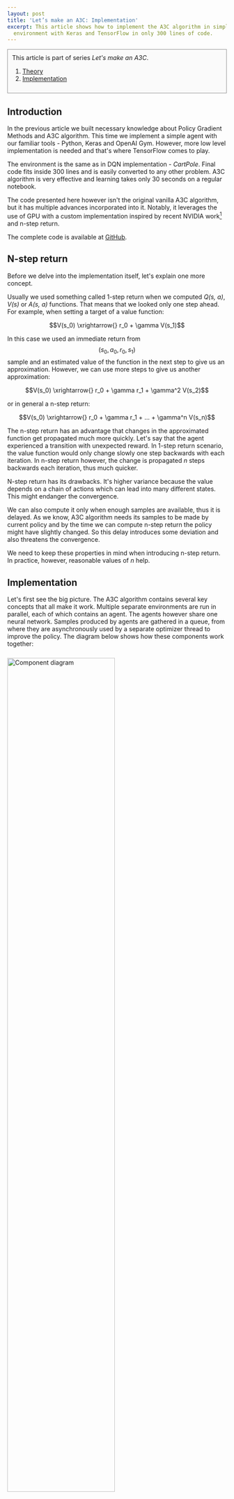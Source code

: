 ```yaml
---
layout: post
title: 'Let’s make an A3C: Implementation'
excerpt: This article shows how to implement the A3C algorithm in simple CartPole
  environment with Keras and TensorFlow in only 300 lines of code.
---
```

<div style="border:1px solid #919191;padding:10px;background-color:#fafafa;" markdown="1">
This article is part of series <i>Let's make an A3C</i>.

1. <a href="/2017/02/16/lets-make-an-a3c-theory">Theory</a>
2. <a href="/2017/03/26/lets-make-an-a3c-implementation">Implementation</a>
</div>


## Introduction
In the previous article we built necessary knowledge about Policy Gradient Methods and A3C algorithm. This time we implement a simple agent with our familiar tools - Python, Keras and OpenAI Gym. However, more low level implementation is needed and that's where TensorFlow comes to play.

The environment is the same as in DQN implementation - *CartPole*. Final code fits inside 300 lines and is easily converted to any other problem. A3C algorithm is very effective and learning takes only 30 seconds on a regular notebook.

<!--more-->

The code presented here however isn't the original vanilla A3C algorithm, but it has multiple advances incorporated into it. Notably, it leverages the use of GPU with a custom implementation inspired by recent NVIDIA work[^2] and n-step return.

The complete code is available at [GitHub](https://github.com/jaromiru/AI-blog/blob/master/CartPole-A3C.py).

## N-step return
Before we delve into the implementation itself, let's explain one more concept.

Usually we used something called 1-step return when we computed *Q(s, a)*, *V(s)* or *A(s, a)* functions. That means that we looked only one step ahead. For example, when setting a target of a value function:

$$V(s_0) \xrightarrow{} r_0 + \gamma V(s_1)$$

In this case we used an immediate return from $$ (s_0, a_0, r_0, s_1)$$ sample and an estimated value of the function in the next step to give us an approximation. However, we can use more steps to give us another approximation:

$$V(s_0) \xrightarrow{} r_0 + \gamma r_1 + \gamma^2 V(s_2)$$

or in general a n-step return:

$$V(s_0) \xrightarrow{} r_0 + \gamma r_1 + ... + \gamma^n V(s_n)$$

The n-step return has an advantage that changes in the approximated function get propagated much more quickly. Let's say that the agent experienced a transition with unexpected reward. In 1-step return scenario, the value function would only change slowly one step backwards with each iteration. In n-step return however, the change is propagated *n* steps backwards each iteration, thus much quicker.

N-step return has its drawbacks. It's higher variance because the value depends on a chain of actions which can lead into many different states. This might endanger the convergence.

We can also compute it only when enough samples are available, thus it is delayed. As we know, A3C algorithm needs its samples to be made by current policy and by the time we can compute n-step return the policy might have slightly changed. So this delay introduces some deviation and also threatens the convergence.

We need to keep these properties in mind when introducing n-step return. In practice, however, reasonable values of *n* help.

## Implementation
Let's first see the big picture. The A3C algorithm contains several key concepts that all make it work. Multiple separate environments are run in parallel, each of which contains an agent. The agents however share one neural network. Samples produced by agents are gathered in a queue, from where they are asynchronously used by a separate optimizer thread to improve the policy. The diagram below shows how these components work together:

<img style="width:70%;margin:auto;padding:10px 0;" src="/media/a3c/diagram.png" alt="Component diagram" />

We will implement four classes - `Environment`, `Agent`, `Brain` and `Optimizer`. Two of these are thread classes - `Environment` and `Optimizer`.

```python
Environment :Thread
    run()               # runs episodes in loop

Agent
    act(s)              # decides what action to take in state s
    train(sample)       # processes sample and add it to the train queue

Brain
    predict(s)          # outputs pi(s) and V(s)
    train_push(sample)  # adds sample to the training queue
    optimize()          # does the gradient descent step

Optimizer   :Thread
    run()               # calls brain.optimize() in loop
``` 


### Environment
The `Environment` class is an instance of OpenAI Gym environment and contains an instance of `Agent`. It is also a thread that continuously runs one episode after another.

```python
    def run(self):
        while not self.stop_signal:
            self.runEpisode()
```

The `runEpisode()` method is simple:

```python
    def runEpisode(self):
        s = self.env.reset()
        while True:         
            time.sleep(THREAD_DELAY) # yield 

            a = self.agent.act(s)
            s_, r, done, info = self.env.step(a)

            if done: # terminal state
                s_ = None

            self.agent.train(s, a, r, s_)

            s = s_

            if done or self.stop_signal:
                break
```

The `THREAD_DELAY` parameter controls a delay between steps and enables to have more parallel environments than there are CPUs. High number of agents is crucial for convergence of the algorithm as the gradient approximation quality depends on high diversity of samples.


### Agent
In `Agent` class, the `act()` method returns an action to take. To support exploration, it implements ε-greedy policy with linearly decreasing rate. The action is selected according to the policy distribution returned by the neural network.

```python
    def act(self, s):
        if random.random() < epsilon:
            return random.randint(0, NUM_ACTIONS-1)

        else:
            p = brain.predict_p(s)
            return np.random.choice(NUM_ACTIONS, p=p)
```

The `train()` method receives samples, processes them and pushes them into the training queue. First, it turns actions into one hot encoded array needed later. Then it stores the current transition in an internal memory, which is used to compute the n-step return.
    
```python   
    def train(self, s, a, r, s_):   
        a_cats = np.zeros(NUM_ACTIONS)
        a_cats[a] = 1

        self.memory.append( (s, a_cats, r, s_) )
```

Last *n* samples are stored in this buffer and when there are enough of them, n-step discounted reward `R` is computed. Proper variables are retrieved and a tuple $$ (s_0, a_0, R, s_n)$$ is inserted into the brain's training queue. 

```python
        if len(self.memory) >= N_STEP_RETURN:
            s, a, r, s_ = get_sample(self.memory, N_STEP_RETURN)
            brain.train_push(s, a, r, s_)
            self.memory.pop(0)      
```

An internal `get_sample()` function is responsible to compute n-step discounted reward and return a proper tuple:

```python
        def get_sample(memory, n):
            r = 0.
            for i in range(n):
                r += memory[i][2] * (GAMMA ** i)

            s, a, _, _  = memory[0]
            _, _, _, s_ = memory[n-1]

            return s, a, r, s_
```

The last thing we have to deal with is the case when our agent encounters a terminal state. As there will be no more states after, we have to deplete the whole buffer. In loop, we shorten the buffer in each iteration and compute the n-step return, where *n* is equal to the current length of the buffer.

```python
        if s_ is None:      # terminal state
            while len(self.memory) > 0:
                n = len(self.memory)
                s, a, r, s_ = get_sample(self.memory, n)
                brain.train_push(s, a, r, s_)
                self.memory.pop(0)  
```

#### Effective implementation
You might have noticed that we are looping over the whole memory within each step to compute the discounted reward. While this implementation is good for demonstration and understanding, it is clearly inefficient. Let's look at the discounted reward formula:


$$R_0 = r_0 + \gamma r_1 + \gamma^2 r_2 + ... + \gamma^{n-1} r_{n-1}$$

$$R_1 = r_1 + \gamma r_2 + \gamma^2 r_3 + ... + \gamma^{n-1} r_{n}$$

We can see a relationship:


$$R_1 = \frac{R_0 - r_0}{\gamma} + \gamma^{n-1} r_n $$

So we can remember the value of R and update it accordingly with each time step. This implementation is used in the actual accompanying code.

### Brain
The `Brain` class encapsulates the neural network, TensorFlow graph definition and related computation. Let's look at its parts in order.

#### Training queue
One of the responsibilities of the `Brain` class is to hold a training queue. This queue consists of 5 arrays - starting state `s`, one-hot encoded taken action `a`, discounted n-step return `r`, landing state after *n* steps `s_` and a terminal mask with values `1.` or `0.`, indicating whether the `s_` is `None` or not. Terminal mask will be useful later to parallelize the computation.

```python
    def train_push(self, s, a, r, s_):
        with self.lock_queue:
            self.train_queue[0].append(s)
            self.train_queue[1].append(a)
            self.train_queue[2].append(r)

            if s_ is None:
                self.train_queue[3].append(NONE_STATE)
                self.train_queue[4].append(0.)
            else:   
                self.train_queue[3].append(s_)
                self.train_queue[4].append(1.)
```

Also a dummy `NONE_STATE` is used in case the `s_` is `None`. This dummy state is valid, so it can be processed by the neural network, but we don't care about the result. It's only there to parallelize the computation.

The samples from agents are gathered in the training queue through `train_push()` method in a synchronized manner.

#### Neural network
The core of our new agent is a neural network that decides what to do in a given situation. There are two sets of outputs - the policy itself and the value function.

<img style="width:70%;margin:auto;padding:10px;" src="/media/a3c/a3c_nn_2.png" alt="Neural network architecture" />

It is defined very easily with Keras:

```python
    l_input = Input( batch_shape=(None, NUM_STATE) )
    l_dense = Dense(16, activation='relu')(l_input)

    out_actions = Dense(NUM_ACTIONS, activation='softmax')(l_dense)
    out_value   = Dense(1, activation='linear')(l_dense)

    model = Model(inputs=[l_input], outputs=[out_actions, out_value])
```

The policy output goes through softmax activation to make it correct probability distribution. The ouput for value function is linear, as we need all values to be possible.

#### Loss function
Now we have to define a loss function, which has three parts:

$$L = L_{\pi} + c_v L_v + c_{reg} L_{reg}$$

$$ L_{\pi}$$ is the loss of the policy, $$ L_v$$ is the value error and $$ L_{reg}$$ is a regularization term. These parts are multiplied by constants $$ c_v$$ and $$ c_{reg}$$, which determine what part we stress more. Let's describe these in order.

#### Policy Loss
We defined an objective function $$ J(\pi)$$ as total reward an agent can achieve under policy $$ \pi$$ averaged over all starting states:

$$J(\pi) = E_{\rho^{s_0}}[V(s_0)] $$

We also know that a gradient of this function is determined by *Policy Gradient Theorem* as:

$$\nabla_\theta\;J(\pi) = E_{s\sim\rho^\pi,\;a\sim{\pi(s)}}[ A(s, a) \cdot \nabla_\theta\;log\;\pi(a\|s) ] $$

We are trying to maximize the *J* function, so we can just say that:

$$L_\pi = -J(\pi)$$

However, TensorFlow can't analytically compute gradient of this function, so we have to help it with our knowledge. We can rewrite the definition of function *J* as follows, while treating the $$ \underline{A(s, a)}$$ part as a constant:

$$J(\pi) = E [\underline{A(s, a)} \cdot log\;\pi(a\|s)]$$

This expression can be automatically differentiated by TensorFlow resulting in the same formula as given by the Policy Gradient Theorem.

For completeness, we have to swap the expectation for average over all samples in a batch. We are using samples generated by policy π and therefore can make this switch. The final loss function is then:

$$L_\pi = - \frac{1}{n} \sum_{i=1}^{n} \underline{A(s_i, a_i)} \cdot log\;\pi(a_i|s_i) $$

#### Value loss
Learning the value function *V(s)* is analogous to Q-learning case, where we tried to learn action-value function *Q(s, a)*. In n-step return scenario, we know that the true function *V(s)* should meet the Bellman equation:

$$V(s_0) = r_0 + \gamma r_1 + \gamma^2 r_2 + ... + \gamma^{n-1} r_{n-1} + \gamma^n V(s_n)$$

The approximated *V(s)* should converge according to this formula and we can measure the error as:

$$e = r_0 + \gamma r_1 + \gamma^2 r_2 + ... + \gamma^{n-1} r_{n-1} + \gamma^n V(s_n) - V(s_0)$$

Then we can define the $$ L_V$$ as a mean squared error of all given samples as:

$$L_V = \frac{1}{n}\sum_{i=1}^{n} e_i^2 $$

#### Regularization with policy entropy
Adding entropy to the loss function was found to improve exploration by limiting the premature convergence to suboptimal policy[^1]. Entropy for policy $$ \pi(s)$$ is defined as:

$$ H(\pi(s)) = - \sum_{k=1}^{n} \pi(s)_k \cdot log\;\pi(s)_k $$

Where $$ \pi(s)_k$$ is a probability for *k*-th action in state *s*. It's useful to know that entropy for fully deterministic policy (e.g. `[1, 0, 0, 0]` for four actions) is 0 and it is maximized for totally uniform policy (e.g. `[0.25, 0.25, 0.25, 0.25]`). 

Knowing this we see that by trying to maximize the entropy, we are keeping the policy away from the deterministic one. This fact stimulate exploration.

Averaging over all samples in a batch, $$ L_{reg}$$ is then set to:

$$L_{reg} = - \frac{1}{n}\sum_{i=1}^{n} H(\pi(s_i))$$

#### TensorFlow graph
So, how do we actually implement all of the above? We need to define a TensorFlow graph of the loss function that allows it's analytical computation. 

First we need placeholders, that will be filled with relevant data when a *minimize* operation is run. They represent a 2D array and will hold a whole batch. The first dimension represent different samples in a batch and is unlimited. The second dimension is different for each placeholder, representing a dimension of state, one-hot encoded action and reward.

```python
        # starting states
        s_t = tf.placeholder(tf.float32, shape=(None, NUM_STATE))

        # one hot encoded actions
        a_t = tf.placeholder(tf.float32, shape=(None, NUM_ACTIONS))

        # n-step discounted total reward 
        r_t = tf.placeholder(tf.float32, shape=(None, 1))
```

Then we propagate the states through our network to get policy and value outputs. Note that we are actually not running any operation at this time, but rather defining a graph that will be run during the *minimize* operation.       

```python
        p, v = model(s_t)
```

Now let's recall how does the $$ L_\pi$$ part of our loss function look like:

$$L_\pi = - \frac{1}{n} \sum_{i=1}^{n} \underline{A(s_i, a_i)} \cdot log\;\pi(a_i|s_i) $$

The expression $$ log\;\pi(a\|s)$$ means a probability of taking action *a* in state *s*, or in other words, the *a*-th index of *π(s)*. Unfortunately, we can't use indexes when defining TensorFlow graph, but we can use other arithmetic operations. If we take the whole policy, multiply it with one-hot encoded action and sum these together, we get exactly what we need.

```python
        logp = tf.log(tf.reduce_sum(p*a_t, axis=1, keep_dims=True) + 1e-10)
```

We add a small constant to prevent a `NaN` error that could occur if we selected an action while it's probability was zero. That could happen, because we are using ε-greedy policy. 

We also need to be careful to do desired operations along correct dimensions, yielding desired outputs. TensorFlow is very silent about formal errors and an incorrect reduce operation can happen very easily. Always debug your code when you play with graph implementation and make sure to print out tensor dimensions for each operation.

The other half of the equation is the advantage function. We use a fact that the `r_t` placeholder holds a value of:

$$r\_t = r_0 + \gamma r_1 + \gamma^2 r_2 + ... + \gamma^{n-1} r_{n-1} + \gamma^n V(s_n)$$

Recall that the n-step advantage function is defined as:

$$A(s, a) = Q(s, a) - V(s)$$

We can approximate the *Q(s, a)* function with samples we observed during an episode, resulting in:

$$A(s, a) = r_0 + \gamma r_1 + \gamma^2 r_2 + ... + \gamma^{n-1} r_{n-1} + \gamma^n V(s_n) - V(s)$$

Defining the advantage function is therefore as simple as:

```python
        advantage = r_t - v
```

And finally, we can define the $$ L_\pi$$ itself. We need to take care to treat the advantage function as constant, by using `tf.stop_gradient()` operator. Expressions for $$ L_\pi$$, $$ L_V$$ and $$ L_{reg}$$ all include averaging over whole batch. But it can be skipped now and performed as a last step, when we add these together.

```python
        loss_policy = - logp * tf.stop_gradient(advantage)          
```

Now we define $$ L_V$$. Interestingly, the error in this case is the same as the advantage function:

$$e = r_0 + \gamma r_1 + \gamma^2 r_2 + ... + \gamma^{n-1} r_{n-1} + \gamma^n V(s_n) - V(s)$$

How could that be? It's because we made the approximation when computing *A(s, a)*. We didn't compute the expectation over all possible chains, but rather used one sample from a run. $$ L_V$$ then become:

```python
        loss_value  = C_V * tf.square(advantage)                    
```

Finally, we have to define the entropy. The formula for $$ L_{reg}$$ is:

$$L_{reg} = - \frac{1}{n}\sum_{i=1}^{n} H(\pi(s_i))$$

Again, we need to take care of the possible `NaN` error of the `log()` function, by adding a small constant.

```python
        entropy = C_E * tf.reduce_sum(p * tf.log(p + 1e-10), axis=1, keep_dims=True)
```

Now we add all parts together. In all three formulas above, we skipped the averaging part, but we can compute it now in a single step.

```python
        loss_total = tf.reduce_mean(loss_policy + loss_value + entropy)
```

As a last step, we choose an algorithm that will be used for optimization and define the *minimize* operation. RMSProp was found to work well and it allows for manual control of learning rate. We have only an approximated gradient in our setting, so we have to proceed in a slow and controlled manner.

```python
        optimizer = tf.train.RMSPropOptimizer(LEARNING_RATE, decay=.99)
        minimize = optimizer.minimize(loss_total)
```

### Optimizer
Last part of the puzzle is `Optimizer`. The class itself is very simple, it just a thread that repeatedly calls `brain.optimize()`.

```python
    def run(self):
        while not self.stop_signal:
            brain.optimize()
```

So, let's look at this `brain.optimize()` function. It preprocesses data and run the *minimize* operation we defined earlier. TensorFlow then computes the gradient and changes neural network's weights.

First, we have to make sure that we have enough samples in the training queue. This is required to get a good quality approximation of the gradient and it also allows for efficient batch computation. If there aren't enough samples, we simply yield to other threads to do their work.

```python
    def optimize(self):
        if len(self.train_queue[0]) < MIN_BATCH:
            time.sleep(0)   # yield
            return
```

Then we extract all the samples from the queue in a synchronized manner:

```python
        with self.lock_queue:
            s, a, r, s_, s_mask = self.train_queue
            self.train_queue = [ [], [], [], [], [] ]
```

And process them into solid blocks of numpy arrays:

```python
        s = np.vstack(s)
        a = np.vstack(a)
        r = np.vstack(r)
        s_ = np.vstack(s_)
        s_mask = np.vstack(s_mask)
```

The reward received from the training queue is only immediate, excluding the $$ \gamma^n V(s_n)$$ part, so we have to add it.

$$r = r_0 + \gamma r_1 + \gamma^2 r_2 + ... + \gamma^{n-1} r_{n-1}$$

Fortunately, this can be efficiently done on GPU for all states in a batch in parallel.

```python
        v = self.predict_v(s_)
        r = r + GAMMA_N * v * s_mask
```

First we compute the $$ V(s_n)$$ for all landing states. Then we add it to the `r` matrix, again by using vectorized operation. 

But, if the landing state is terminal, we shouldn't add the $$ \gamma^n V(s_n)$$ term. However, we cleverly prepared the `s_mask` array that is `0` in case of terminal state and `1` otherwise. This simple trick allows us to still use vectorized operation. Although run on CPU, modern instructions allow for matrix multiplication that is much quicker than a loop implementation. There is only a small overhead by computing the values for `NONE_STATE`. However, these states are sparse and the cost is small compared to selective computation.


Finally, we extract the placeholders, run the *minimize* operation and TensorFlow will do the rest.

```python
        s_t, a_t, r_t, minimize = self.graph
        self.session.run(minimize, feed_dict={s_t: s, a_t: a, r_t: r_})
```

So, the optimizer runs the *minimize* operation tirelessly in a loop. However, one optimizer is often not enough. But nothing stops us from running multiple optimizers at the same time. And indeed, in practice two optimizers are much more efficient than one. While one is occupied by running a GPU operation, the other can preprocess the data. One optimizer often struggles to keep pace with incoming data. If it can't consume incoming samples quickly, the queue keeps growing and it leads to problems.

### Main
The main program starts with determining the shape of states and actions in a given environment. This allows for fast switching of environments simply by changing a single constant (at least for simple environments).

```python
    env_test = Environment(render=True, eps_start=0., eps_end=0.)
    NUM_STATE = env_test.env.observation_space.shape[0]
    NUM_ACTIONS = env_test.env.action_space.n
```

Then it creates instances of `Brain`, `Environment` and `Optimizer`.
```python
    brain = Brain()
    envs = [Environment() for i in range(THREADS)]
    opts = [Optimizer() for i in range(OPTIMIZERS)]
```

Finally, it just starts the threads, wait given number of seconds, stops them and displays a trained agent to the user.

```python
    for o in opts:
        o.start()

    for e in envs:
        e.start()

    time.sleep(RUN_TIME)

    for e in envs:
        e.stop()
    for e in envs:
        e.join()

    for o in opts:
        o.stop()
    for o in opts:
        o.join()

    env_test.run()
```

## Remarks
Positive results were experienced when using different exploration constants for different agents[^1]. In this implementation, however, a single value for all agents is used for simplicity.

The results are highly variable. In case of *CartPole* environment, almost all runs result in a capable agent. However, in general the algorithm is very sensitive to starting conditions and in more complex environments it might result in very variable performance. You should average several runs if you want to measure progress.

This is a table of all constants used in the algorithm:

| Parameter                 | Value    | Explanation |
| ------------------------- | -------- | ----------- |
| agent threads             | 8        |             | 
| optimizer threads         |     2    |             |
| thread delay              | 0.001 s  |             |
| γ                   |   0.99   |             |
| ε<sub>start</sub> |   0.40   |             |
| ε<sub>stop</sub>  |   0.15   |             |
| ε<sub>steps</sub> |   75 000 | ε will come down to ε<sub>stop</sub> after ε<sub>steps</sub>|
| n-step                    |   8      |             |
| minimal batch size        | 32       |             |
| RMSprop learning rate     | 0.005    |             |
| c<sub>v</sub>             | 0.5      | L<sub>V</sub> constant   |
| c<sub>reg</sub>           | 0.01     | L<sub>reg</sub> constant |
| training time             | 30s      |             |


## Results
I trained the agent on my MacBook with integrated NVIDIA GeForce GT 750M 2048MB GPU. The CPU has four physical cores, but I used 8 agents. The number of agents directly affects the performance, because it influences the quality of the gradient. You should tweak the hyperparameters to work best on your setup.

Training takes 30 seconds during which the algorithm goes through roughly 1000 episodes and 65 000 steps, that corresponds to about 2 200 steps per second. Results averaged over 10 runs are shown below:

<img style="width:100%;margin:auto;padding:10px;" src="/media/a3c/graph.png" alt="Average achieved score" />

You can see a demonstration how a trained agent behaves below:

<img style="width:100%;margin:auto;padding:10px;" src="/media/a3c/policy_animation.gif" alt="Agent animation" />

You can download the code from [GitHub](https://github.com/jaromiru/AI-blog/blob/master/CartPole-A3C.py). Feel free to use it as a base for your experiments or developing more capable agents. If you have any other questions, do not hesitate to ask me in comments.


## References
[^1]: Mnih, V. et al., *Asynchronous methods for deep reinforcement learning*, 2016, [arxiv](https://arxiv.org/abs/1602.01783)
[^2]: Babaeizadeh, M., *Reinforcement Learning through Asynchronous Advantage Actor-Critic on a GPU*, 2016, [arxiv](https://arxiv.org/abs/1611.06256), [code](https://github.com/NVlabs/GA3C)